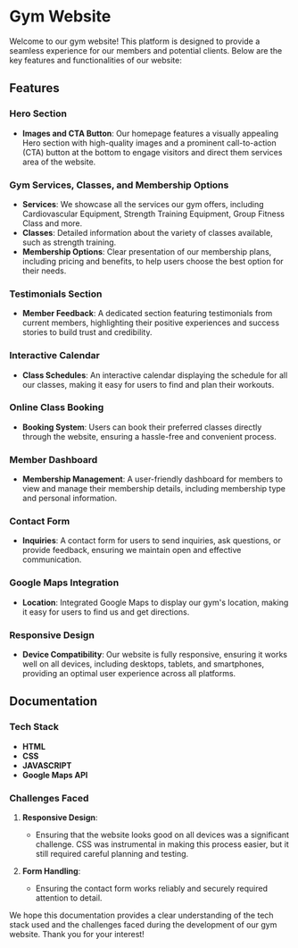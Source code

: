 # Gym Website

Welcome to our gym website! This platform is designed to provide a seamless experience for our members and potential clients. Below are the key features and functionalities of our website:

## Features

### Hero Section

- **Images and CTA Button**: Our homepage features a visually appealing Hero section with high-quality images and a prominent call-to-action (CTA) button at the bottom to engage visitors and direct them services area of the website.

### Gym Services, Classes, and Membership Options

- **Services**: We showcase all the services our gym offers, including Cardiovascular Equipment, Strength Training Equipment, Group Fitness Class and more.
- **Classes**: Detailed information about the variety of classes available, such as strength training.
- **Membership Options**: Clear presentation of our membership plans, including pricing and benefits, to help users choose the best option for their needs.

### Testimonials Section

- **Member Feedback**: A dedicated section featuring testimonials from current members, highlighting their positive experiences and success stories to build trust and credibility.

### Interactive Calendar

- **Class Schedules**: An interactive calendar displaying the schedule for all our classes, making it easy for users to find and plan their workouts.

### Online Class Booking

- **Booking System**: Users can book their preferred classes directly through the website, ensuring a hassle-free and convenient process.

### Member Dashboard

- **Membership Management**: A user-friendly dashboard for members to view and manage their membership details, including membership type and personal information.

### Contact Form

- **Inquiries**: A contact form for users to send inquiries, ask questions, or provide feedback, ensuring we maintain open and effective communication.

### Google Maps Integration

- **Location**: Integrated Google Maps to display our gym's location, making it easy for users to find us and get directions.

### Responsive Design

- **Device Compatibility**: Our website is fully responsive, ensuring it works well on all devices, including desktops, tablets, and smartphones, providing an optimal user experience across all platforms.

## Documentation

### Tech Stack

  - **HTML**
  - **CSS**
  - **JAVASCRIPT**
  - **Google Maps API**

### Challenges Faced

1. **Responsive Design**:

   - Ensuring that the website looks good on all devices was a significant challenge. CSS was instrumental in making this process easier, but it still required careful planning and testing.

2. **Form Handling**:
   - Ensuring the contact form works reliably and securely required attention to detail.

We hope this documentation provides a clear understanding of the tech stack used and the challenges faced during the development of our gym website. Thank you for your interest!
